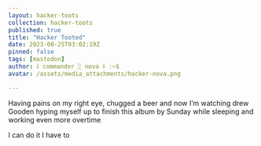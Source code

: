 ```yaml
---
layout: hacker-toots
collection: hacker-toots
published: true
title: "Hacker Tooted"
date: 2023-08-25T03:02:19Z
pinned: false
tags: [mastodon]
author: ⸸ commander ░ nova ⸸ :~$
avatar: /assets/media_attachments/hacker-nova.png

---
```


<p>Having pains on my right eye, chugged a beer and now I’m watching drew Gooden hyping myself up to finish this album by Sunday while sleeping and working even more overtime</p><p>I can do it I have to</p>


